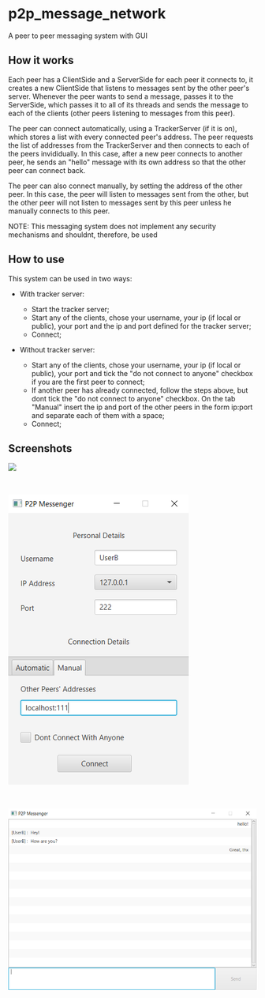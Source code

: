 # p2p_message_network
A peer to peer messaging system with GUI

## How it works
Each peer has a ClientSide and a ServerSide for each peer it connects to, it creates a new ClientSide that listens to messages sent by the other peer's server. Whenever the peer wants to send a message, passes it to the ServerSide, which passes it to all of its threads and sends the message to each of the clients (other peers listening to messages from this peer).


The peer can connect automatically, using a TrackerServer (if it is on), which stores a list with every connected peer's address. The peer requests the list of addresses from the TrackerServer and then connects to each of the peers invididually. In this case, after a new peer connects to another peer, he sends an "hello" message with its own address so that the other peer can connect back.


The peer can also connect manually, by setting the address of the other peer. In this case, the peer will listen to messages sent from the other, but the other peer will not listen to messages sent by this peer unless he manually connects to this peer.

NOTE: This messaging system does not implement any security mechanisms and shouldnt, therefore, be used

## How to use
This system can be used in two ways:
 - With tracker server:
     - Start the tracker server;
     - Start any of the clients, chose your username, your ip (if local or public), your port and the ip and port defined for the tracker server;
     - Connect;
     
 - Without tracker server:
     - Start any of the clients, chose your username, your ip (if local or public), your port and tick the "do not connect to anyone" checkbox if you are the first peer to connect;
     - If another peer has already connected, follow the steps above, but dont tick the "do not connect to anyone" checkbox. On the tab "Manual" insert the ip and port of the other peers in the form ip:port and separate each of them with a space;
     - Connect;
     
## Screenshots
![](screenshots/connect_screen)

&nbsp;
&nbsp;

![](screenshots/connect_screen_2.png)

&nbsp;
&nbsp;

![](screenshots/chat_screen_A.png)
